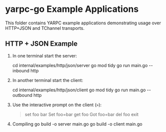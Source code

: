 # yarpc-go Example Applications
This folder contains YARPC example applications demonstrating usage over HTTP+JSON and TChannel transports.

## HTTP + JSON Example

1. In one terminal start the server:

    cd internal/examples/http/json/server
    go mod tidy
    go run main.go --inbound http

2. In another terminal start the client:

    cd internal/examples/http/json/client
    go mod tidy
    go run main.go --outbound http



3. Use the interactive prompt on the client (`>`):

    > set foo bar
    Set foo=bar
    > get foo
    Got foo=bar
    > del foo
    > exit

4. Compiling
go build -o server main.go 
go build -o client main.go

